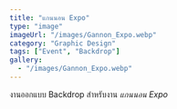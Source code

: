 ```yaml
---
title: "แกนนอน Expo"
type: "image"
imageUrl: "/images/Gannon_Expo.webp"
category: "Graphic Design"
tags: ["Event", "Backdrop"]
gallery:
  - "/images/Gannon_Expo.webp"
---
```


งานออกแบบ Backdrop สำหรับงาน _แกนนอน Expo_
